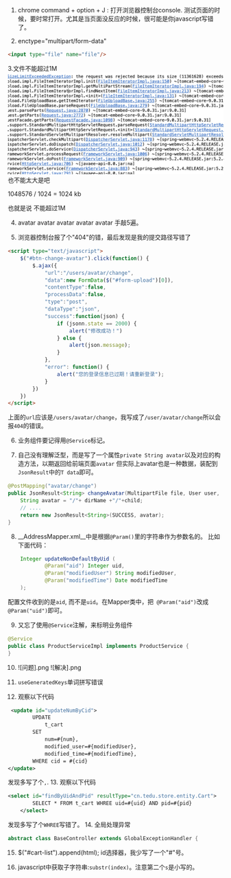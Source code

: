 1. chrome command + option + J : 打开浏览器控制台console. 测试页面的时候，要时常打开。尤其是当页面没反应的时候，很可能是你javascript写错了。


2. enctype="multipart/form-data" 
```html
<input type="file" name="file"/>
```

3.文件不能超过1M![如图所示](错误.jpeg)也不能太大是吧

1048576 / 1024  = 1024 kb

也就是说 不能超过1M

4. avatar avatar avatar avatar avatar 手敲5遍。

5. 浏览器控制台报了个"404"的错，最后发现是我的提交路径写错了
```html
<script type="text/javascript">
    $("#btn-change-avatar").click(function() {
        $.ajax({
            "url":"/users/avatar/change",
            "data":new FormData($("#form-upload")[0]),
            "contentType":false,
            "processData":false,
            "type":"post",
            "dataType":"json",
            "success":function(json) {
                if (jsonn.state == 2000) {
                    alert("修改成功！")
                } else {
                    alert(json.message);
                }
            },
            "error": function() {
                alert("您的登录信息已过期！请重新登录");
            }
        })
    })
</script>
```

上面的`url`应该是`/users/avatar/change`，我写成了`/user/avatar/change`所以会报`404`的错误。


6. 业务组件要记得用`@Service`标记。

7. 自己没有理解泛型，而是写了一个属性`private String avatar`以及对应的构造方法，以期返回给前端页面`avatar`
但实际上avatar也是一种数据，装配到`JsonResult`中的`T data`即可。
```java
@PostMapping("avatar/change")
public JsonResult<String> changeAvatar(MultipartFile file, User user, 
    String avatar = "/"+ dirName +"/"+child;
    // ....
    return new JsonResult<String>(SUCCESS, avatar);
}
```

8. __AddressMapper.xml__中是根据`@Param()`里的字符串作为参数名的。
比如下面代码：
```java
    Integer updateNonDefaultByUid (
            @Param("aid") Integer uid,
            @Param("modifiedUser") String modifiedUser,
            @Param("modifiedTime") Date modifiedTime
    );
```
配置文件收到的是`aid`, 而不是`uid`。在Mapper类中，把` @Param("aid")`改成` @Param("uid")`即可。

9. 又忘了使用`@Service`注解，来标明业务组件
```java
@Service
public class ProductServiceImpl implements ProductService {
}
```
10. ![问题].png ![解决].png


11. `useGeneratedKeys`单词拼写错误
12. 观察以下代码
```xml
 <update id="updateNumByCid">
        UPDATE 
            t_cart
        SET 
            num=#{num},
            modified_user=#{modifiedUser},
            modified_time=#{modifiedTime},
        WHERE cid = #{cid}
</update>
```
发现多写了个`,`.
13. 观察以下代码
```xml
<select id="findByUidAndPid" resultType="cn.tedu.store.entity.Cart">
        SELECT * FROM t_cart WHREE uid=#{uid} AND pid=#{pid}
    </select>
```
发现多写了个`WHREE`写错了。
14. 全局处理异常
```java
abstract class BaseController extends GlobalExceptionHandler {
```
15. $("#cart-list").append(html);
id选择器，我少写了一个"#"号。

16. javascript中获取子字符串:`substr(index)`。注意第二个`s`是小写的。